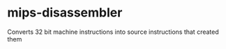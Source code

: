 # mips-disassembler
Converts 32 bit machine instructions into source instructions that created them
